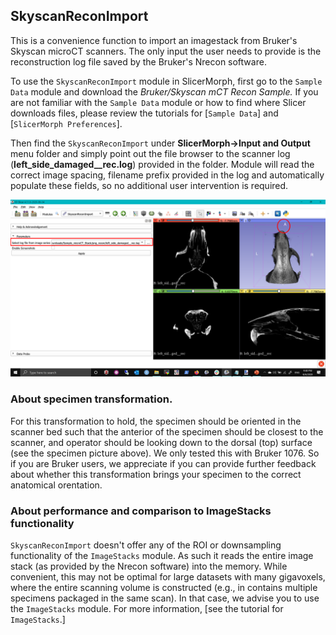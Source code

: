 ## SkyscanReconImport
This is a convenience function to import an imagestack from Bruker's Skyscan microCT scanners. The only input the user needs to provide is the reconstruction log file saved by the Bruker's Nrecon software. 


To use the `SkyscanReconImport` module in SlicerMorph, first go to the `Sample Data` module and download the *Bruker/Skyscan mCT Recon Sample.* If you are not familiar with the `Sample Data` module or how to find where Slicer downloads files, please review the tutorials for [`Sample Data`] and [`SlicerMorph Preferences`]. 

Then find the `SkyscanReconImport` under **SlicerMorph->Input and Output** menu folder and simply point out the file browser to the scanner log (**left_side_damaged__rec.log**) provided in the folder. Module will read the correct image spacing, filename prefix provided in the log and automatically populate these fields, so no additional user intervention is required. 


<img src="SkyscanReconImport.png">

### About specimen transformation. 

For this transformation to hold, the specimen should be oriented in the scanner bed such that the anterior of the specimen should be closest to the scanner, and operator should be looking down to the dorsal (top) surface (see the specimen picture above). We only tested this with Bruker 1076. So if you are Bruker users, we appreciate if you can provide further feedback about whether this transformation brings your specimen to the correct anatomical orentation. 
### About performance and comparison to ImageStacks functionality
`SkyscanReconImport` doesn't offer any of the ROI or downsampling functionality of the `ImageStacks` module. As such it reads the entire image stack (as provided by the Nrecon software) into the memory. While convenient, this may not be optimal for large datasets with many gigavoxels, where the entire scanning volume is constructed (e.g., in contains multiple specimens packaged in the same scan). In that case, we advise you to use the `ImageStacks` module. For more information, [see the tutorial for `ImageStacks`.] 

